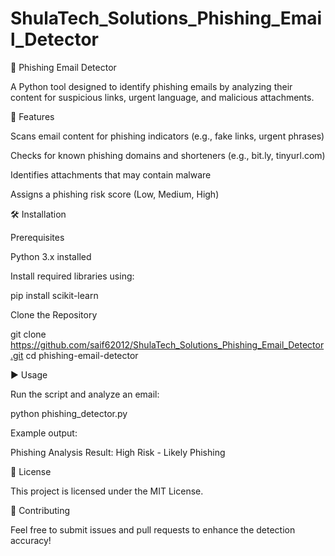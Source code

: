 # ShulaTech_Solutions_Phishing_Email_Detector
📧 Phishing Email Detector

A Python tool designed to identify phishing emails by analyzing their content for suspicious links, urgent language, and malicious attachments.

🚀 Features

Scans email content for phishing indicators (e.g., fake links, urgent phrases)

Checks for known phishing domains and shorteners (e.g., bit.ly, tinyurl.com)

Identifies attachments that may contain malware

Assigns a phishing risk score (Low, Medium, High)

🛠️ Installation

Prerequisites

Python 3.x installed

Install required libraries using:

pip install scikit-learn

Clone the Repository

git clone https://github.com/saif62012/ShulaTech_Solutions_Phishing_Email_Detector.git
cd phishing-email-detector

▶️ Usage

Run the script and analyze an email:

python phishing_detector.py

Example output:

Phishing Analysis Result: High Risk - Likely Phishing

📜 License

This project is licensed under the MIT License.

🤝 Contributing

Feel free to submit issues and pull requests to enhance the detection accuracy!
